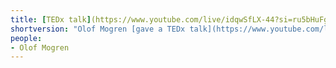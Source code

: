 ```yaml
---
title: [TEDx talk](https://www.youtube.com/live/idqwSfLX-44?si=ru5bHuFgRnR0x-vb&t=1508) about tackling climate change using AI
shortversion: "Olof Mogren [gave a TEDx talk](https://www.youtube.com/live/idqwSfLX-44?si=ru5bHuFgRnR0x-vb&t=1508) at KTH, Stockholm, titled _Tackling climate change using AI_."
people:
- Olof Mogren
---
```


